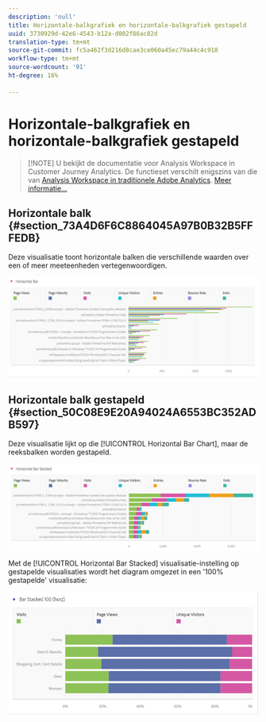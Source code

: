 ```yaml
---
description: 'null'
title: Horizontale-balkgrafiek en horizontale-balkgrafiek gestapeld
uuid: 3730929d-42e6-4543-b12a-d002f86ac82d
translation-type: tm+mt
source-git-commit: fc5a462f3d216d8cae3ce060a45ec79a44c4c918
workflow-type: tm+mt
source-wordcount: '91'
ht-degree: 16%

---
```



# Horizontale-balkgrafiek en horizontale-balkgrafiek gestapeld

>[!NOTE] U bekijkt de documentatie voor Analysis Workspace in Customer Journey Analytics. De functieset verschilt enigszins van die van [Analysis Workspace in traditionele Adobe Analytics](https://docs.adobe.com/content/help/en/analytics/analyze/analysis-workspace/home.html). [Meer informatie...](/help/getting-started/cja-aa.md)

## Horizontale balk {#section_73A4D6F6C8864045A97B0B32B5FFFEDB}

Deze visualisatie toont horizontale balken die verschillende waarden over een of meer meeteenheden vertegenwoordigen.

![](assets/horizontal_bar.png)

## Horizontale balk gestapeld {#section_50C08E9E20A94024A6553BC352ADB597}

Deze visualisatie lijkt op die [!UICONTROL Horizontal Bar Chart], maar de reeksbalken worden gestapeld.

![](assets/horizontal-bar-stacked.png)

Met de [!UICONTROL Horizontal Bar Stacked] visualisatie-instelling op gestapelde visualisaties wordt het diagram omgezet in een &#39;100% gestapelde&#39; visualisatie:

![](assets/horizstacked100.png)

